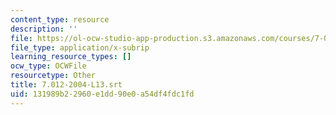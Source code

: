 ```yaml
---
content_type: resource
description: ''
file: https://ol-ocw-studio-app-production.s3.amazonaws.com/courses/7-01sc-fundamentals-of-biology-fall-2011/131989b22960e1dd90e0a54df4fdc1fd_7.012-2004-L13.srt
file_type: application/x-subrip
learning_resource_types: []
ocw_type: OCWFile
resourcetype: Other
title: 7.012-2004-L13.srt
uid: 131989b2-2960-e1dd-90e0-a54df4fdc1fd
---
```

